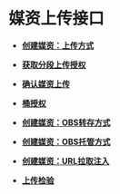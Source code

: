 # 媒资上传接口<a name="vod_04_0111"></a>

 

-   **[创建媒资：上传方式](创建媒资-上传方式.md)**  

-   **[获取分段上传授权](获取分段上传授权.md)**  

-   **[确认媒资上传](确认媒资上传.md)**  

-   **[桶授权](桶授权.md)**  

-   **[创建媒资：OBS转存方式](创建媒资-OBS转存方式.md)**  

-   **[创建媒资：OBS托管方式](创建媒资-OBS托管方式.md)**  

-   **[创建媒资：URL拉取注入](创建媒资-URL拉取注入.md)**  

-   **[上传检验](上传检验.md)**  


